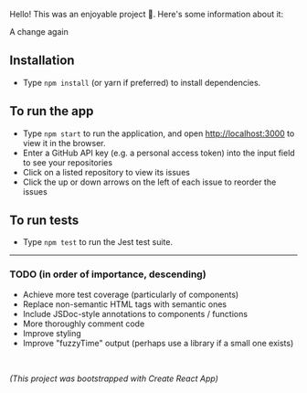 Hello! This was an enjoyable project 🙂. Here's some information about it:

A change again

## Installation

- Type `npm install` (or yarn if preferred) to install dependencies.

## To run the app

- Type `npm start` to run the application, and open [http://localhost:3000](http://localhost:3000) to view it in the browser.
- Enter a GitHub API key (e.g. a personal access token) into the input field to see your repositories
- Click on a listed repository to view its issues
- Click the up or down arrows on the left of each issue to reorder the issues

## To run tests

- Type `npm test` to run the Jest test suite.

<hr>

### TODO (in order of importance, descending)

- Achieve more test coverage (particularly of components)
- Replace non-semantic HTML tags with semantic ones
- Include JSDoc-style annotations to components / functions
- More thoroughly comment code
- Improve styling
- Improve "fuzzyTime" output (perhaps use a library if a small one exists)

<br>

_(This project was bootstrapped with Create React App)_
